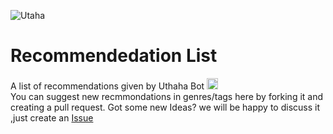 ![Utaha](https://telegra.ph/file/5cc0598d190950a3a2953.jpg)

# Recommendedation List
A list of recommendations given by Uthaha Bot 
  <a href="https://img.shields.io/badge/Utaha%20Senpai%20Bot-Open%20in%20Telegram-red"> <img src="https://img.shields.io/badge/Utaha%20Bot-Open%20in%20Telegram-red" height="18"></a>\
You can suggest new recmmondations in genres/tags here by forking it and creating a pull request. Got some new Ideas? we will be happy to discuss it ,just create an [Issue](https://github.com/ShidouDairenji/recommended-List/issues)
